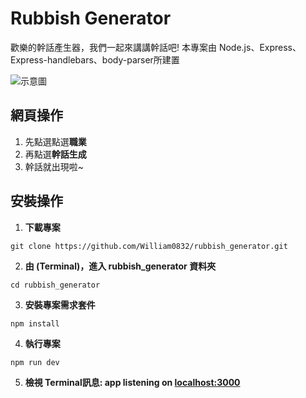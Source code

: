 # Rubbish Generator
歡樂的幹話產生器，我們一起來講講幹話吧!
本專案由 Node.js、Express、Express-handlebars、body-parser所建置

![示意圖](https://media.giphy.com/media/Xfb7knZ5PziT2YupV6/giphy.gif)

## 網頁操作
1. 先點選點選**職業**
2. 再點選**幹話生成**
3. 幹話就出現啦~
 
## 安裝操作
1. **下載專案**
```
git clone https://github.com/William0832/rubbish_generator.git
```

2. **由 (Terminal)，進入 rubbish_generator 資料夾**
```
cd rubbish_generator
```

3. **安裝專案需求套件**
```
npm install
```

4. **執行專案**
```
npm run dev
```

5. **檢視 Terminal訊息: app listening on [localhost:3000](http://localhost:3000)**
